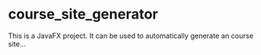 # course_site_generator

This is a JavaFX project. It can be used to automatically generate an course site...
